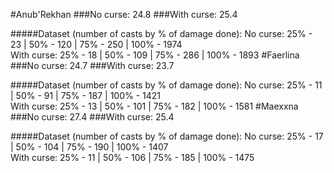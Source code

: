 #Anub'Rekhan
###No curse: 24.8
###With curse: 25.4

#####Dataset (number of casts by % of damage done):
No curse: 25% - 23 | 50% - 120 | 75% - 250 | 100% - 1974\
With curse: 25% - 18 | 50% - 109 | 75% - 286 | 100% - 1893
#Faerlina
###No curse: 24.7
###With curse: 23.7

#####Dataset (number of casts by % of damage done):
No curse: 25% - 11 | 50% - 91 | 75% - 187 | 100% - 1421\
With curse: 25% - 13 | 50% - 101 | 75% - 182 | 100% - 1581
#Maexxna
###No curse: 27.4
###With curse: 25.4

#####Dataset (number of casts by % of damage done):
No curse: 25% - 17 | 50% - 104 | 75% - 190 | 100% - 1407\
With curse: 25% - 11 | 50% - 106 | 75% - 185 | 100% - 1475

